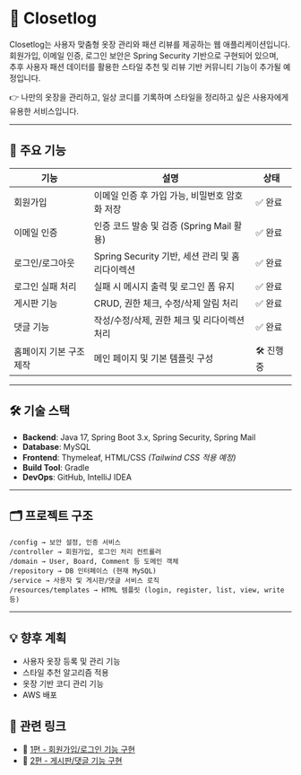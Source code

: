 # 🧥 Closetlog

Closetlog는 사용자 맞춤형 옷장 관리와 패션 리뷰를 제공하는 웹 애플리케이션입니다.  
회원가입, 이메일 인증, 로그인 보안은 Spring Security 기반으로 구현되어 있으며,  
추후 사용자 패션 데이터를 활용한 스타일 추천 및 리뷰 기반 커뮤니티 기능이 추가될 예정입니다.

👉 나만의 옷장을 관리하고, 일상 코디를 기록하며 스타일을 정리하고 싶은 사용자에게 유용한 서비스입니다.

---

## 📌 주요 기능

| 기능                     | 설명                                                         | 상태    |
|------------------------|------------------------------------------------------------|--------|
| 회원가입                | 이메일 인증 후 가입 가능, 비밀번호 암호화 저장               | ✅ 완료 |
| 이메일 인증             | 인증 코드 발송 및 검증 (Spring Mail 활용)                    | ✅ 완료 |
| 로그인/로그아웃         | Spring Security 기반, 세션 관리 및 홈 리다이렉션              | ✅ 완료 |
| 로그인 실패 처리        | 실패 시 메시지 출력 및 로그인 폼 유지                         | ✅ 완료 |
| 게시판 기능             | CRUD, 권한 체크, 수정/삭제 알림 처리                         | ✅ 완료 |
| 댓글 기능               | 작성/수정/삭제, 권한 체크 및 리다이렉션 처리                  | ✅ 완료 |
| 홈페이지 기본 구조 제작 | 메인 페이지 및 기본 템플릿 구성                               | 🛠 진행 중 |

---

## 🛠 기술 스택

- **Backend**: Java 17, Spring Boot 3.x, Spring Security, Spring Mail
- **Database**: MySQL
- **Frontend**: Thymeleaf, HTML/CSS *(Tailwind CSS 적용 예정)*
- **Build Tool**: Gradle
- **DevOps**: GitHub, IntelliJ IDEA

---

## 🗂 프로젝트 구조

```
/config → 보안 설정, 인증 서비스 
/controller → 회원가입, 로그인 처리 컨트롤러 
/domain → User, Board, Comment 등 도메인 객체 
/repository → DB 인터페이스 (현재 MySQL) 
/service → 사용자 및 게시판/댓글 서비스 로직 
/resources/templates → HTML 템플릿 (login, register, list, view, write 등) 
```

---

## 💡 향후 계획

- 사용자 옷장 등록 및 관리 기능
- 스타일 추천 알고리즘 적용 
- 옷장 기반 코디 관리 기능
- AWS 배포

## 🔗 관련 링크

- 📌 [1편 - 회원가입/로그인 기능 구현](https://velog.io/@pjw200116/Spring-Boot%EB%A1%9C-%ED%9A%8C%EC%9B%90%EA%B0%80%EC%9E%85-%EA%B8%B0%EB%8A%A5-%EA%B5%AC%ED%98%84%ED%95%98%EA%B8%B0-%ED%8C%A8%EC%85%98-%EB%A6%AC%EB%B7%B0-%EA%B2%8C%EC%8B%9C%ED%8C%90-%ED%94%84%EB%A1%9C%EC%A0%9D%ED%8A%B8-1)
- 📌 [2편 - 게시판/댓글 기능 구현](https://velog.io/@pjw200116/ClosetLog-%ED%94%84%EB%A1%9C%EC%A0%9D%ED%8A%B8-2-%EA%B2%8C%EC%8B%9C%ED%8C%90-%EB%B0%8F-%EB%8C%93%EA%B8%80-%EA%B8%B0%EB%8A%A5-%EA%B5%AC%ED%98%84)
